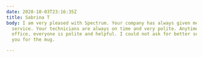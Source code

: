 ```yaml
---
date: 2020-10-03T23:16:35Z
title: Sabrina T
body: I am very pleased with Spectrum. Your company has always given me excellent
  service. Your technicians are always on time and very polite. Anytime I call the
  office, everyone is polite and helpful. I could not ask for better service. Thank
  you for the mug.

---
```

